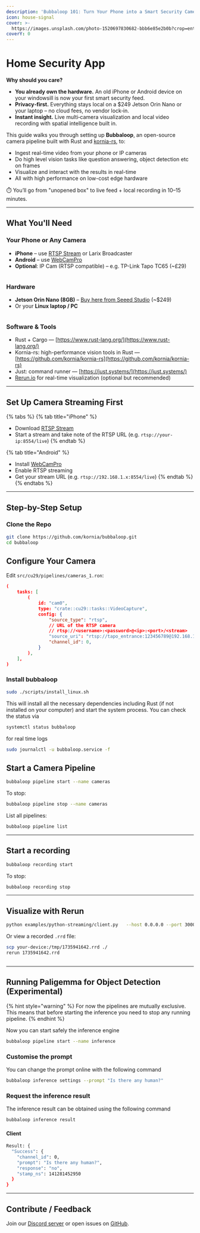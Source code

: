```yaml
---
description: 'Bubbaloop 101: Turn Your Phone into a Smart Security Camera in 10 Minutes'
icon: house-signal
cover: >-
  https://images.unsplash.com/photo-1520697830682-bbb6e85e2b0b?crop=entropy&cs=srgb&fm=jpg&ixid=M3wxOTcwMjR8MHwxfHNlYXJjaHw4fHxzZWN1cml0eXxlbnwwfHx8fDE3NDY4OTI5ODF8MA&ixlib=rb-4.1.0&q=85
coverY: 0
---
```


# Home Security App

**Why should you care?**

* **You already own the hardware.** An old iPhone or Android device on your windowsill is now your first smart security feed.
* **Privacy‑first.** Everything stays local on a $249 Jetson Orin Nano or your laptop – no cloud fees, no vendor lock‑in.
* **Instant insight.** Live multi‑camera visualization and local video recording with spatial intelligence built in.

This guide walks you through setting up **Bubbaloop**, an open-source camera pipeline built with Rust and [kornia-rs](https://github.com/kornia/kornia-rs), to:

* Ingest real-time video from your phone or IP cameras
* Do high level vision tasks like question answering, object detection etc on frames
* Visualize and interact with the results in real-time
* All with high performance on low-cost edge hardware

⏱️ You’ll go from "unopened box" to live feed + local recording in 10–15 minutes.

***

## What You'll Need

### Your Phone or Any Camera

* **iPhone** – use [RTSP Stream](https://apps.apple.com/us/app/rtsp-stream/id6474928937) or Larix Broadcaster
* **Android** – use [WebCamPro](https://play.google.com/store/apps/details?id=com.shenyaocn.android.WebCamPro\&hl=en)
* **Optional**: IP Cam (RTSP compatible) – e.g. TP-Link Tapo TC65 (\~£29)

<figure><img src="https://encrypted-tbn0.gstatic.com/images?q=tbn:ANd9GcRnFY-EslA-S-Bj-qf9mfLKLJ-LK5bKVuKdbA&#x26;s" alt=""><figcaption></figcaption></figure>

### Hardware

* **Jetson Orin Nano (8GB)** – [Buy here from Seeed Studio](https://www.seeedstudio.com/NVIDIAr-Jetson-Orintm-Nano-Developer-Kit-p-5617.html) (\~$249)
* Or your **Linux laptop / PC**

<figure><img src="https://media-cdn.seeedstudio.com/media/catalog/product/cache/bb49d3ec4ee05b6f018e93f896b8a25d/1/-/1-102110839-nvidia-jetson-orin-nano-developer-kit.jpg" alt=""><figcaption></figcaption></figure>

### Software & Tools

* Rust + Cargo — [https://www.rust-lang.org/](https://www.rust-lang.org/)
* Kornia-rs: high-performance vision tools in Rust — [https://github.com/kornia/kornia-rs](https://github.com/kornia/kornia-rs)
* Just: command runner — [https://just.systems/](https://just.systems/)
* [Rerun.io](https://rerun.io/) for real-time visualization (optional but recommended)

***

## Set Up Camera Streaming First

{% tabs %}
{% tab title="iPhone" %}
* Download [RTSP Stream](https://apps.apple.com/us/app/rtsp-stream/id6474928937)
* Start a stream and take note of the RTSP URL (e.g. `rtsp://your-ip:8554/live`)
{% endtab %}

{% tab title="Android" %}
* Install [WebCamPro](https://play.google.com/store/apps/details?id=com.shenyaocn.android.WebCamPro\&hl=en)
* Enable RTSP streaming
* Get your stream URL (e.g. `rtsp://192.168.1.x:8554/live`)
{% endtab %}
{% endtabs %}

***

## Step-by-Step Setup

### Clone the Repo

```bash
git clone https://github.com/kornia/bubbaloop.git
cd bubbaloop
```

## Configure Your Camera

Edit `src/cu29/pipelines/cameras_1.ron`:

```json
(
    tasks: [
        (
            id: "cam0",
            type: "crate::cu29::tasks::VideoCapture",
            config: {
                "source_type": "rtsp",
                // URL of the RTSP camera
                // rtsp://<username>:<password>@<ip>:<port>/<stream>
                "source_uri": "rtsp://tapo_entrance:123456789@192.168.1.141:554/stream2",
                "channel_id": 0,
            }
        ),
    ],
)
```

### Install bubbaloop

```bash
sudo ./scripts/install_linux.sh
```

This will install all the necessary dependencies including Rust (if not installed on your computer) and start the system process. You can check the status via

```bash
systemctl status bubbaloop
```

for real time logs

```bash
sudo journalctl -u bubbaloop.service -f
```

## Start a Camera Pipeline

```bash
bubbaloop pipeline start --name cameras
```

To stop:

```bash
bubbaloop pipeline stop --name cameras
```

List all pipelines:

```bash
bubbaloop pipeline list
```

***

## Start a recording

```bash
bubbaloop recording start
```

To stop:

```bash
bubbaloop recording stop
```

***

## Visualize with Rerun

```bash
python examples/python-streaming/client.py   --host 0.0.0.0 --port 3000 --cameras 0
```

Or view a recorded `.rrd` file:

```bash
scp your-device:/tmp/1735941642.rrd ./
rerun 1735941642.rrd
```

<figure><img src="https://github.com/kornia/data/blob/main/bubbaloop/bubbaloop_inference.png?raw=true" alt=""><figcaption></figcaption></figure>

***

## Running Paligemma for Object Detection (Experimental)

{% hint style="warning" %}
For now the pipelines are mutually exclusive. This means that before starting the inference you need to stop any running pipeline.
{% endhint %}

Now you can start safely the inference engine

```bash
bubbaloop pipeline start --name inference
```

### Customise the prompt

You can change the prompt online with the following command

```bash
bubbaloop inference settings --prompt "Is there any human?"
```

### Request the inference result

The inference result can be obtained using the following command

```bash
bubbaloop inference result
```

#### Client

```bash
Result: {
  "Success": {
    "channel_id": 0,
    "prompt": "Is there any human?",
    "response": "no",
    "stamp_ns": 141281452950
  }
}
```

***

## Contribute / Feedback

Join our [Discord server](https://discord.com/invite/HfnywwpBnD) or open issues on [GitHub](https://github.com/kornia/bubbaloop).
